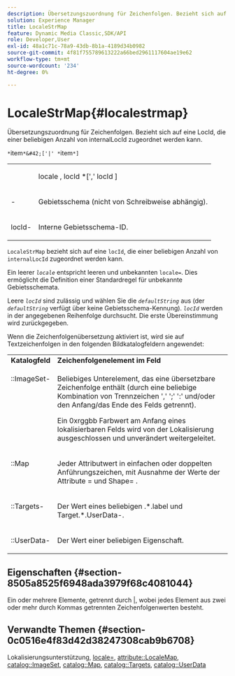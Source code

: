 ```yaml
---
description: Übersetzungszuordnung für Zeichenfolgen. Bezieht sich auf eine LocId, die einer beliebigen Anzahl von internalLocId zugeordnet werden kann.
solution: Experience Manager
title: LocaleStrMap
feature: Dynamic Media Classic,SDK/API
role: Developer,User
exl-id: 48a1c71c-78a9-43db-8b1a-4189d34b0982
source-git-commit: 4f81f755789613222a66bed2961117604ae19e62
workflow-type: tm+mt
source-wordcount: '234'
ht-degree: 0%

---
```


# LocaleStrMap{#localestrmap}

Übersetzungszuordnung für Zeichenfolgen. Bezieht sich auf eine LocId, die einer beliebigen Anzahl von internalLocId zugeordnet werden kann.

`*`item`*&#42;['|' *`item`*]`

<table id="simpletable_26A9A6904C85459F89DCDD98C14139CA"> 
 <tr class="strow"> 
  <td class="stentry"> <p> </span> <span class="varname"> </p> </td> 
  <td class="stentry"> <p> <span class="varname"> locale </span>, <span class="varname"> locId </span>*[',' <span class="varname"> locId </span>] </p> </td> 
 </tr> 
 <tr class="strow"> 
  <td class="stentry"> <p> <span class="varname">-</span> </p> </td> 
  <td class="stentry"> <p>Gebietsschema (nicht von Schreibweise abhängig). </p> </td> 
 </tr> 
 <tr class="strow"> 
  <td class="stentry"> <p> <span class="varname"> locId-</span> </p> </td> 
  <td class="stentry"> <p>Interne Gebietsschema-ID. </p> </td> 
 </tr> 
</table>

`LocaleStrMap` bezieht sich auf eine `locId`, die einer beliebigen Anzahl von `internalLocId` zugeordnet werden kann.

Ein leerer *`locale`* entspricht leeren und unbekannten `locale=`. Dies ermöglicht die Definition einer Standardregel für unbekannte Gebietsschemata.

Leere *`locId`* sind zulässig und wählen Sie die *`defaultString`* aus (der *`defaultString`* verfügt über keine Gebietsschema-Kennung). *`locId`* werden in der angegebenen Reihenfolge durchsucht. Die erste Übereinstimmung wird zurückgegeben.

Wenn die Zeichenfolgenübersetzung aktiviert ist, wird sie auf Textzeichenfolgen in den folgenden Bildkatalogfeldern angewendet:

<table id="table_EE0321F9890B45CA8C364178F5100D40"> 
 <tbody> 
  <tr valign="top"> 
   <td> <b>Katalogfeld</b> </td> 
   <td> <b>Zeichenfolgenelement im Feld</b> </td> 
  </tr> 
  <tr valign="top"> 
   <td> <p> <span class="codeph">::ImageSet-</span> </p> </td> 
   <td> <p>Beliebiges Unterelement, das eine übersetzbare Zeichenfolge enthält (durch eine beliebige Kombination von Trennzeichen ',' ';' ':' und/oder den Anfang/das Ende des Felds getrennt). </p> <p>Ein <span class="codeph"> 0xrggbb </span> Farbwert am Anfang eines lokalisierbaren Felds wird von der Lokalisierung ausgeschlossen und unverändert weitergeleitet. </p> </td> 
  </tr> 
  <tr valign="top"> 
   <td> <p> <span class="codeph">::Map </span> </p> </td> 
   <td> <p>Jeder Attributwert in einfachen oder doppelten Anführungszeichen, mit Ausnahme der Werte der Attribute <span class="codeph"> = </span> und <span class="codeph"> Shape= </span>. </p> </td> 
  </tr> 
  <tr valign="top"> 
   <td> <p> <span class="codeph">::Targets-</span> </p> </td> 
   <td> <p>Der Wert eines beliebigen <span class="filepath">.*.label </span> und <span class="filepath"> Target.*.UserData-</span>. </p> </td> 
  </tr> 
  <tr valign="top"> 
   <td> <p> <span class="codeph">::UserData-</span> </p> </td> 
   <td> <p>Der Wert einer beliebigen Eigenschaft. </p> </td> 
  </tr> 
 </tbody> 
</table>

## Eigenschaften {#section-8505a8525f6948ada3979f68c4081044}

Ein oder mehrere Elemente, getrennt durch |, wobei jedes Element aus zwei oder mehr durch Kommas getrennten Zeichenfolgenwerten besteht.

## Verwandte Themen {#section-0c0516e4f83d42d38247308cab9b6708}

Lokalisierungsunterstützung, [locale=](../../../../../is-api/http-ref/image-serving-api-ref/c-http-protocol-reference/c-command-reference/r-locale.md#reference-8a846b2fbc004a12821b956ed3b25cfb), [attribute::LocaleMap](../../../../../is-api/image-catalog/image-serving-api-ref/c-image-catalog-reference/c-attributes-reference/r-localemap.md#reference-49bbf598f8ea47c3a563755cef306318), [catalog::ImageSet](/help/aem-is-ir-api/is-api/image-catalog/image-serving-api-ref/c-image-catalog-reference/c-image-svg-data-reference/c-image-data-reference/r-imageset-cat.md), [catalog::Map](/help/aem-is-ir-api/is-api/image-catalog/image-serving-api-ref/c-image-catalog-reference/c-image-svg-data-reference/c-image-data-reference/r-map-cat.md), [catalog::Targets](/help/aem-is-ir-api/is-api/image-catalog/image-serving-api-ref/c-image-catalog-reference/c-image-svg-data-reference/c-image-data-reference/r-targets-cat.md), [catalog::UserData](/help/aem-is-ir-api/is-api/image-catalog/image-serving-api-ref/c-image-catalog-reference/c-image-svg-data-reference/c-image-data-reference/r-userdata-cat.md)
